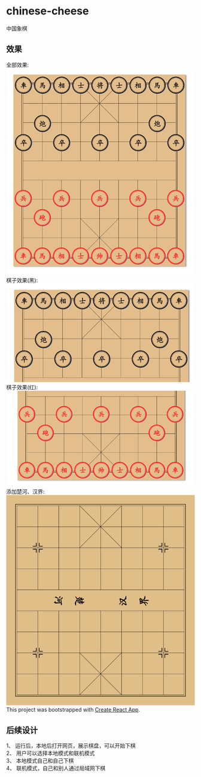 # chinese-cheese
中国象棋

## 效果
全部效果:  
![2020-02-24](./demo/demo1.png "最新效果图")  
棋子效果(黑):  
![黑方](./demo/demo2.png)  
棋子效果(红):  
![红方](./demo/demo3.png)  
添加楚河、汉界:  
![棋盘最新效果](./demo/demo4.png)    
This project was bootstrapped with [Create React App](https://github.com/facebook/create-react-app).   

## 后续设计
1、 运行后，本地后打开网页，展示棋盘，可以开始下棋  
2、 用户可以选择本地模式和联机模式  
3、 本地模式自己和自己下棋  
4、 联机模式，自己和别人通过局域网下棋  